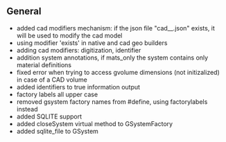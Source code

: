 ## General

- added cad modifiers mechanism: if the json file "cad__<variation>.json" exists, it will be used to modify the cad model
- using modifier 'exists' in native and cad geo builders
- adding cad modifiers: digitization, identifier
- addition system annotations, if mats_only the system contains only material definitions
- fixed error when trying to access gvolume dimensions (not initizalized) in case of a CAD volume 
- added identifiers to true information output
- factory labels all upper case
- removed gsystem factory names from #define, using factorylabels instead
- added SQLITE support
- added closeSystem virtual method to GSystemFactory
- added sqlite_file to GSystem